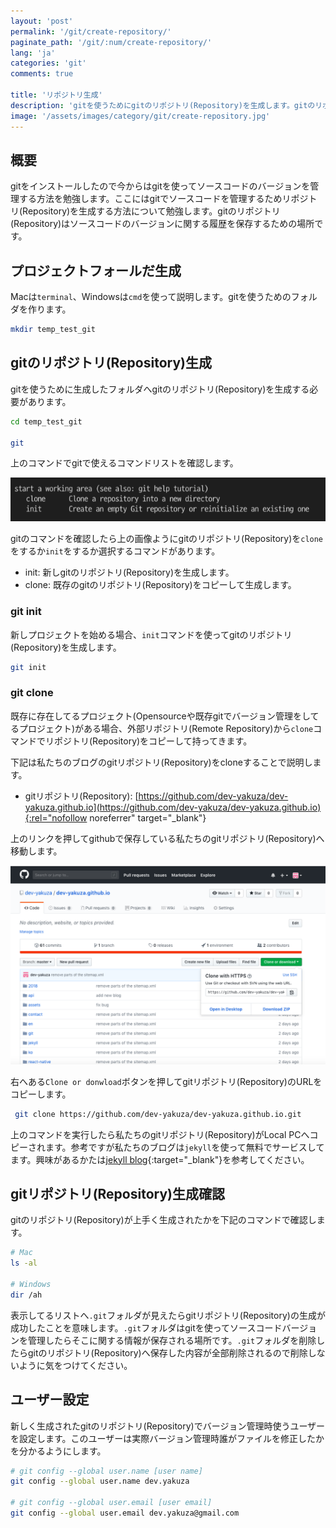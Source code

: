 ```yaml
---
layout: 'post'
permalink: '/git/create-repository/'
paginate_path: '/git/:num/create-repository/'
lang: 'ja'
categories: 'git'
comments: true

title: 'リポジトリ生成'
description: 'gitを使うためにgitのリポジトリ(Repository)を生成します。gitのリポジトリ(Repository)はソースコードのバージョンを管理するためソースコードの編集履歴を情報を保存する場所です。'
image: '/assets/images/category/git/create-repository.jpg'
---
```


## 概要
gitをインストールしたので今からはgitを使ってソースコードのバージョンを管理する方法を勉強します。ここにはgitでソースコードを管理するためリポジトリ(Repository)を生成する方法について勉強します。gitのリポジトリ(Repository)はソースコードのバージョンに関する履歴を保存するための場所です。

## プロジェクトフォールだ生成
Macは```terminal```、Windowsは```cmd```を使って説明します。gitを使うためのフォルダを作ります。

```bash
mkdir temp_test_git
```
## gitのリポジトリ(Repository)生成
gitを使うために生成したフォルダへgitのリポジトリ(Repository)を生成する必要があります。

```bash
cd temp_test_git

git
```
上のコマンドでgitで使えるコマンドリストを確認します。

![git clone init](/assets/images/category/git/create-repository/clone_init.png)

gitのコマンドを確認したら上の画像ようにgitのリポジトリ(Repository)を```clone```をするか```init```をするか選択するコマンドがあります。

- init: 新しgitのリポジトリ(Repository)を生成します。
- clone: 既存のgitのリポジトリ(Repository)をコピーして生成します。

### git init
新しプロジェクトを始める場合、```init```コマンドを使ってgitのリポジトリ(Repository)を生成します。

```bash
git init
```

### git clone
既存に存在してるプロジェクト(Opensourceや既存gitでバージョン管理をしてるプロジェクト)がある場合、外部リポジトリ(Remote Repository)から```clone```コマンドでリポジトリ(Repository)をコピーして持ってきます。

下記は私たちのブログのgitリポジトリ(Repository)をcloneすることで説明します。

- gitリポジトリ(Repository): [https://github.com/dev-yakuza/dev-yakuza.github.io](https://github.com/dev-yakuza/dev-yakuza.github.io){:rel="nofollow noreferrer" target="_blank"}

上のリンクを押してgithubで保存している私たちのgitリポジトリ(Repository)へ移動します。

![git clone blog](/assets/images/category/git/create-repository/clone.png)

右へある```Clone or donwload```ボタンを押してgitリポジトリ(Repository)のURLをコピーします。

```bash
 git clone https://github.com/dev-yakuza/dev-yakuza.github.io.git
```

上のコマンドを実行したら私たちのgitリポジトリ(Repository)がLocal PCへコピーされます。参考ですが私たちのブログは```jekyll```を使って無料でサービスしてます。興味があるかたは[jekyll blog]({{site.url}}/jekyll/){:target="_blank"}を参考してください。

## gitリポジトリ(Repository)生成確認
gitのリポジトリ(Repository)が上手く生成されたかを下記のコマンドで確認します。

```bash
# Mac
ls -al

# Windows
dir /ah
```

表示してるリストへ```.git```フォルダが見えたらgitリポジトリ(Repository)の生成が成功したことを意味します。```.git```フォルダはgitを使ってソースコードバージョンを管理したらそこに関する情報が保存される場所です。```.git```フォルダを削除したらgitのリポジトリ(Repository)へ保存した内容が全部削除されるので削除しないように気をつけてください。

## ユーザー設定
新しく生成されたgitのリポジトリ(Repository)でバージョン管理時使うユーザーを設定します。このユーザーは実際バージョン管理時誰がファイルを修正したかを分かるようにします。

```bash
# git config --global user.name [user name]
git config --global user.name dev.yakuza

# git config --global user.email [user email]
git config --global user.email dev.yakuza@gmail.com
```